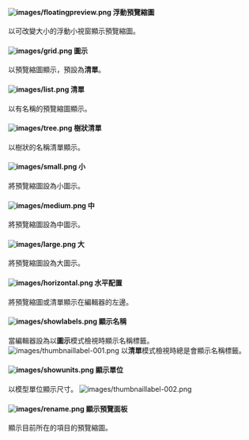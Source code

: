 
#### ![images/floatingpreview.png](images/floatingpreview.png) 浮動預覽縮圖
以可改變大小的浮動小視窗顯示預覽縮圖。

#### ![images/grid.png](images/grid.png) 圖示
以預覽縮圖顯示，預設為**清單**。

#### ![images/list.png](images/list.png) 清單
以有名稱的預覽縮圖顯示。

#### ![images/tree.png](images/tree.png) 樹狀清單
以樹狀的名稱清單顯示。

#### ![images/small.png](images/small.png) 小
將預覽縮圖設為小圖示。

#### ![images/medium.png](images/medium.png) 中
將預覽縮圖設為中圖示。

#### ![images/large.png](images/large.png) 大
將預覽縮圖設為大圖示。

#### ![images/horizontal.png](images/horizontal.png) 水平配置
將預覽縮圖或清單顯示在編輯器的左邊。

#### ![images/showlabels.png](images/showlabels.png) 顯示名稱
當編輯器設為以**圖示**模式檢視時顯示名稱標籤。
![images/thumbnaillabel-001.png](images/thumbnaillabel-001.png)
 以**清單**模式檢視時總是會顯示名稱標籤。

#### ![images/showunits.png](images/showunits.png) 顯示單位
以模型單位顯示尺寸。
![images/thumbnaillabel-002.png](images/thumbnaillabel-002.png)

#### ![images/rename.png](images/rename.png) 顯示預覽面板
顯示目前所在的項目的預覽縮圖。
